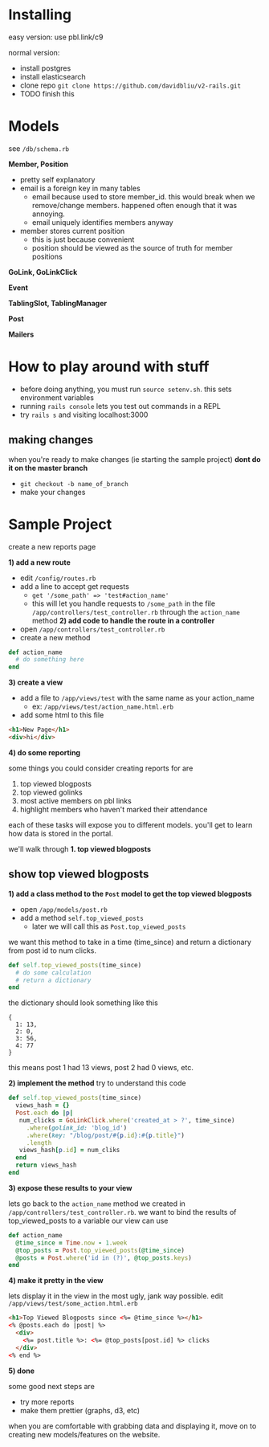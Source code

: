 # Installing

easy version: use pbl.link/c9

normal version: 
* install postgres
* install elasticsearch
* clone repo `git clone https://github.com/davidbliu/v2-rails.git`
* TODO finish this

# Models
see `/db/schema.rb`

__Member, Position__

* pretty self explanatory
* email is a foreign key in many tables
  * email because used to store member_id. this would break when we remove/change members. happened often enough that it was annoying. 
  * email uniquely identifies members anyway
* member stores current position
  * this is just because convenient
  * position should be viewed as the source of truth for member positions

__GoLink, GoLinkClick__

__Event__

__TablingSlot, TablingManager__

__Post__

__Mailers__

# How to play around with stuff
* before doing anything, you must run `source setenv.sh`. this sets environment variables
* running `rails console` lets you test out commands in a REPL
* try `rails s` and visiting localhost:3000

## making changes
when you're ready to make changes (ie starting the sample project) __dont do it on the master branch__
* `git checkout -b name_of_branch`
* make your changes


# Sample Project
create a new reports page

__1) add a new route__
* edit `/config/routes.rb`
* add a line to accept get requests
  * `get '/some_path' => 'test#action_name'`
  * this will let you handle requests to `/some_path` in the file `/app/controllers/test_controller.rb` through the `action_name` method
__2) add code to handle the route in a controller__
* open `/app/controllers/test_controller.rb`
* create a new method
```ruby
def action_name
  # do something here
end
```
__3) create a view__
* add a file to `/app/views/test` with the same name as your action_name
  * ex: `/app/views/test/action_name.html.erb`
* add some html to this file
```html
<h1>New Page</h1>
<div>hi</div>
```
__4) do some reporting__

some things you could consider creating reports for are

1. top viewed blogposts
2. top viewed golinks
3. most active members on pbl links
4. highlight members who haven't marked their attendance

each of these tasks will expose you to different models. you'll get to learn how data is stored in the portal.

we'll walk through __1. top viewed blogposts__

## show top viewed blogposts

__1) add a class method to the `Post` model to get the top viewed blogposts__

* open `/app/models/post.rb`
* add a method `self.top_viewed_posts`
  * later we will call this as `Post.top_viewed_posts`

we want this method to take in a time (time_since) and return a dictionary from post id to num clicks.
```ruby
def self.top_viewed_posts(time_since)
  # do some calculation
  # return a dictionary
end
```
the dictionary should look something like this
```
{
  1: 13,
  2: 0,
  3: 56,
  4: 77
}
```
this means post 1 had 13 views, post 2 had 0 views, etc.

__2) implement the method__
try to understand this code
```ruby
def self.top_viewed_posts(time_since)
  views_hash = {}
  Post.each do |p|
   num_clicks = GoLinkClick.where('created_at > ?', time_since)
     .where(golink_id: 'blog_id')
     .where(key: "/blog/post/#{p.id}:#{p.title}")
     .length
   views_hash[p.id] = num_cliks
  end
  return views_hash
end
```
__3) expose these results to your view__

lets go back to the `action_name` method we created in `/app/controllers/test_controller.rb`. we want to bind the results of top_viewed_posts to a variable our view can use

```ruby
def action_name
  @time_since = Time.now - 1.week
  @top_posts = Post.top_viewed_posts(@time_since)
  @posts = Post.where('id in (?)', @top_posts.keys)
end
```

__4) make it pretty in the view__

lets display it in the view in the most ugly, jank way possible. edit `/app/views/test/some_action.html.erb`
```html
<h1>Top Viewed Blogposts since <%= @time_since %></h1>
<% @posts.each do |post| %>
  <div>
    <%= post.title %>: <%= @top_posts[post.id] %> clicks
  </div>
<% end %>
```

__5) done__

some good next steps are
* try more reports
* make them prettier (graphs, d3, etc)

when you are comfortable with grabbing data and displaying it, move on to creating new models/features on the website.
  


    
